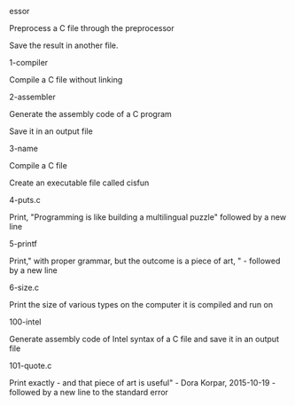 essor

Preprocess a C file through the preprocessor 

Save the result in another file.



1-compiler

Compile a C file without linking



2-assembler

Generate the assembly code of a C program

Save it in an output file



3-name

Compile a C file

Create an executable file called cisfun



4-puts.c

Print, "Programming is like building a multilingual puzzle" followed by a new line



5-printf

Print," with proper grammar, but the outcome is a piece of art, " - followed by a new line



6-size.c

Print the size of various types on the computer it is compiled and run on



100-intel

Generate assembly code of Intel syntax of a C file and save it in an output file



101-quote.c

Print exactly - and that piece of art is useful" - Dora Korpar, 2015-10-19 - followed by a new line to the standard error
